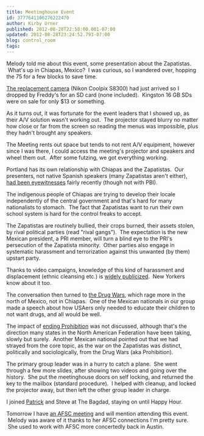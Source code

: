 ```yaml
---
title: Meetinghouse Event
id: 3777641106276222470
author: Kirby Urner
published: 2012-08-28T22:58:00.001-07:00
updated: 2012-08-28T23:24:52.793-07:00
blog: control_room
tags: 
---
```


Melody told me about this event, some presentation about the Zapatistas.  What's up in Chiapas, Mexico?  I was curious, so I wandered over, hopping the 75 for a few blocks to save time. 

[The replacement camera](http://mybizmo.blogspot.com/2012/08/scatter-brained.html) (Nikon Coolpix S8300) had just arrived so I dropped by Freddy's for an SD card (none included).  Kingston 16 GB SDs were on sale for only $13 or something.

As it turns out, it was fortunate for the event leaders that I showed up, as their A/V solution wasn't working out.  The projector stayed blurry no matter how close or far from the screen so reading the menus was impossible, plus they hadn't brought any speakers.  

The Meeting rents out space but tends to not rent A/V equipment, however since I was there, I could access the meeting's projector and speakers and wheel them out.  After some futzing, we got everything working.

Portland has its own relationship with Chiapas and the Zapatistas.  Our presenters, not native Spanish speakers (many Zapatistas aren't either), [had been eyewitnesses](http://worldgame.blogspot.com/2011/12/protecting-lawyers.html) fairly recently (though not with PBI). 

The indigenous people of Chiapas are trying to develop their locale independently of the central government and that's hard for many nationalists to stomach.  The fact that Zapatistas want to run their own school system is hard for the control freaks to accept.

The Zapatistas are routinely bullied, their crops burned, their assets stolen, by rival political parties (read "rival gangs").  The expectation is the new Mexican president, a PRI member, will turn a blind eye to the PRI's persecution of the Zapatista minority.  Other parties also engage in systematic harassment and terrorization against this unwanted (by them) upstart party.

Thanks to video campaigns, knowledge of this kind of harassment and displacement (ethnic cleansing etc.) is [widely publicized](http://occupydenver.org/teach-in-tactics-that-work-from-zapatismo-to-occupy/).  New Yorkers know about it too.

The conversation then turned to [the Drug Wars](http://controlroom.blogspot.com/2009/08/drug-wars.html), which rage more in the north of Mexico, not in Chiapas.  One of the Mexican nationals in our group made a speech about how USAers only needed to educate their children to not want drugs, and all would be well.  

The impact of [ending Prohibition](http://worldgame.blogspot.com/2008/12/repeal-day.html) was not discussed, although that's the direction many states in the North American Federation have been taking, slowly but surely.  Another Mexican national pointed out that we had strayed from the core topic, as the war on the Zapatistas was distinct, politically and sociologically, from the Drug Wars (aka Prohibition).

The primary group leader was in a hurry to catch a plane.  She went through a few more slides, after showing two videos and going over the history.  She put the meetinghouse doors on self locking, and returned the key to the mailbox (standard procedure).  I helped with cleanup, and locked the projector away, but then left the other group leader in charge.

I joined [Patrick](http://worldgame.blogspot.com/2011/08/reconnecting.html) and Steve at The Bagdad, staying on until Happy Hour.

Tomorrow I have [an AFSC meeting](http://tools.afsc.org/austin/austin_search_detail.php?ID=311) and will mention attending this event.  Melody was aware of it thanks to her AFSC connections I'm pretty sure.  She used to work with AFSC more concertedly back in Austin.
